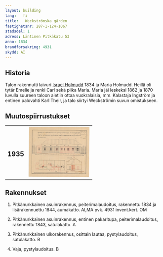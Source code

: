 ```yaml
---
layout: building
lang:   fi
title:   Weckströmska gården
fastighetsnr: 287-1-124-1067
stadsdel: 1
adress: Läntinen Pitkäkatu 53
anno: 1834
brandforsakring: 4931
skydd: AI
---
```


## Historia
Talon rakennutti laivuri <a href="/people/holmudd_israel/sjoman.jpeg" rel="lightbox">Israel Holmudd</a> 1834 ja Maria Holmudd. Heillä oli tytär Emelie ja renki Carl sekä piika Maria. Maria jäi leskeksi 1862 ja 1870 luvulla suureen taloon aletiin ottaa vuokralaisia, mm. Kalastaja Ingström ja entinen palovahti Karl Their, ja talo siirtyi Weckströmin suvun omistukseen.

## Muutospiirrustukset
<table>
<tr>
<td><h2>1935</h2></td><td>
<a href="andringsritning_1935.jpeg" rel="lightbox"><img src="andringsritning_1935.jpeg" title="piirrustus" width="200px"></a></td>
</tr>
</table>


## Rakennukset
1. Pitkänurkkainen asuinrakennus, peiterimalaudoitus, rakennettu 1834 ja lisärakennuettu 1844, aumakatto.
AI,MA
pvk. 4931
invent.kert. OM

2. Pitkänurkkainen asuinrakennus, entinen pakaritupa, peiterimalaudoitus, rakennettu 1843, satulakatto.
A

3. Pitkänurkkainen ulkorakennus, osittain lautaa, pystylaudoitus, satulakatto.
B

4. Vaja, pystylaudoitus.
B
